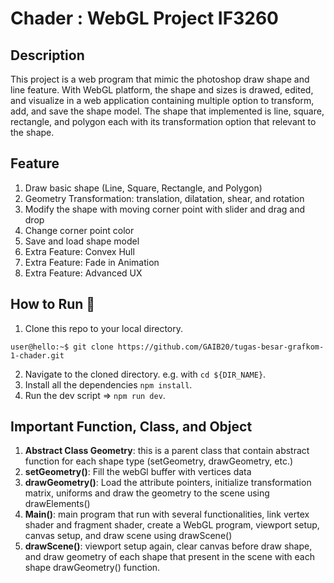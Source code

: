 # Chader : WebGL Project IF3260
## Description
This project is a web program that mimic the photoshop draw shape and line feature. With WebGL platform, the shape and sizes is drawed, edited, and visualize in a web application containing multiple option to transform, add, and save the shape model. The shape that implemented is line, square, rectangle, and polygon each with its transformation option that relevant to the shape.

## Feature
1. Draw basic shape (Line, Square, Rectangle, and Polygon)
2. Geometry Transformation: translation, dilatation, shear, and rotation
3. Modify the shape with moving corner point with slider and drag and drop
4. Change corner point color
5. Save and load shape model
6. Extra Feature: Convex Hull
7. Extra Feature: Fade in Animation
8. Extra Feature: Advanced UX

## How to Run 🚀
1. Clone this repo to your local directory.
```console
user@hello:~$ git clone https://github.com/GAIB20/tugas-besar-grafkom-1-chader.git
```
2. Navigate to the cloned directory. e.g. with `cd ${DIR_NAME}`.
3. Install all the dependencies `npm install`.
3. Run the dev script => `npm run dev`. <br>

## Important Function, Class, and Object
1. **Abstract Class Geometry**: this is a parent class that contain abstract function for each shape type (setGeometry, drawGeometry, etc.)
2. **setGeometry()**: Fill the webGl buffer with vertices data
3. **drawGeometry()**: Load the attribute pointers, initialize transformation matrix, uniforms and draw the geometry to the scene using drawElements()
4. **Main()**: main program that run with several functionalities, link vertex shader and fragment shader, create a WebGL program, viewport setup, canvas setup, and draw scene using drawScene()
5. **drawScene()**: viewport setup again, clear canvas before draw shape, and draw geometry of each shape that present in the scene with each shape drawGeometry() function.

